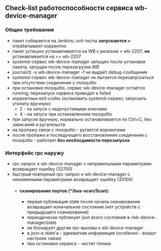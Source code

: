 ## Check-list работоспособности сервиса wb-device-manager

### Общие требования
* пакет собирается на Jenkins; unit-тесты **запускаются** и отрабатывают корректно
* пакет успешно устанавливается на WB с релизом > wb-2207; **не** устанавливается на <= wb-2207
* systemd-сервис wb-device-manager запущен после установки пакета; запущен после перезагрузки WB
* journalctl -u wb-device-manager -f не выдаёт debug-сообщения
* systemd-сервис wb-device-manager не пытается перезапускаться при отсутствии соединения с mosquitto
* при остановке mosquitto, сервис wb-device-manager остаётся running; перезапуск сервиса приводит к failed
* корректные exit-codes (остановить systemd-сервис; запускать утилиту вручную):
    * 2 - на запуск с недопустимыми ключами
    * 4 - на запуск при остановленном mosquitto
* при запуске вручную, нормально останавливается по Ctrl+C; без зависаний и ругательств
* на пропажу связи с mosquitto - ругается ворнингами
* после пропажи и последующего восстановления соединения с mosquitto - работает **без необходимости перезапуска**

### Интерфейс rpc наружу
* rpc-запрос к wb-device-manager с неправильными параметрами возвращает ошибку (32700)
* быстрый повторный rpc-запрос к wb-device-manager с неизменными параметрами возвращает ошибку (33100)
    * #### сканирование портов (*/bus-scan/Scan):
        * первая публикация state после начала сканирования возвращает изначальное состояние (нет устройств с предыдущего сканирования)
        * периодически публикует json всего состояния в /wb-device-manager/state
        * не блокирует другие rpc-вызовы к wb-device-manager
        * в json-e state'a - адекватная информация (особенно - вокруг настроек связи)
        * при остановке сервиса - чистит топики
